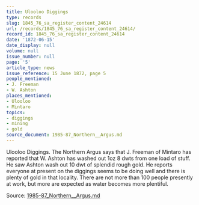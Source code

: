 ```yaml
---
title: Ulooloo Diggings
type: records
slug: 1845_76_sa_register_content_24614
url: /records/1845_76_sa_register_content_24614/
record_id: 1845_76_sa_register_content_24614
date: '1872-06-15'
date_display: null
volume: null
issue_number: null
page: '5'
article_type: news
issue_reference: 15 June 1872, page 5
people_mentioned:
- J. Freeman
- W. Ashton
places_mentioned:
- Ulooloo
- Mintaro
topics:
- diggings
- mining
- gold
source_document: 1985-87_Northern__Argus.md
---
```


Ulooloo Diggings.  The Northern Argus says that J. Freeman of Mintaro has reported that W. Ashton has washed out 1oz 8 dwts from one load of stuff.  He saw Ashton wash out 10 dwt of splendid rough gold.  He reports everyone at present on the diggings seems to be doing well and there is plenty of gold in that locality.  There are not more than 100 people presently at work, but more are expected as water becomes more plentiful.

Source: [1985-87_Northern__Argus.md](/downloads/markdown/1985-87_Northern__Argus.md)
